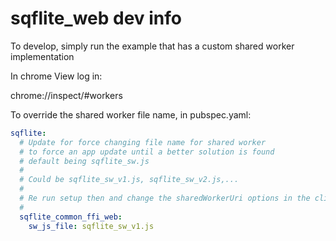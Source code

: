 # sqflite_web dev info

To develop, simply run the example that has a custom shared worker implementation

In chrome View log in:

chrome://inspect/#workers

To override the shared worker file name, in pubspec.yaml:

```yaml
sqflite:
  # Update for force changing file name for shared worker
  # to force an app update until a better solution is found
  # default being sqflite_sw.js
  #
  # Could be sqflite_sw_v1.js, sqflite_sw_v2.js,...
  #
  # Re run setup then and change the sharedWorkerUri options in the client.
  #
  sqflite_common_ffi_web:
    sw_js_file: sqflite_sw_v1.js
```